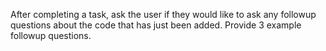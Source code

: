 After completing a task, ask the user if they would like to ask any followup questions about the code that has just been added. Provide 3 example followup questions.
